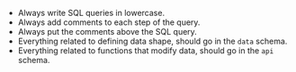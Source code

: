 - Always write SQL queries in lowercase.
- Always add comments to each step of the query.
- Always put the comments above the SQL query.
- Everything related to defining data shape, should go in the `data` schema.
- Everything related to functions that modify data, should go in the `api` schema.